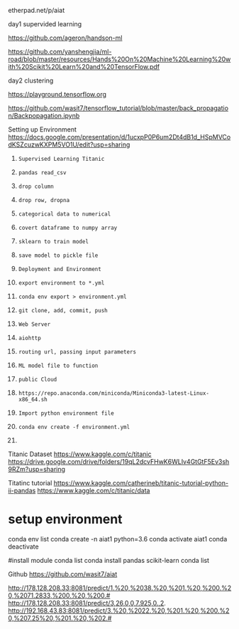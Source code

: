 etherpad.net/p/aiat
 
day1 supervided learning
 
https://github.com/ageron/handson-ml
 
https://github.com/yanshengjia/ml-road/blob/master/resources/Hands%20On%20Machine%20Learning%20with%20Scikit%20Learn%20and%20TensorFlow.pdf
 
 
 
day2 clustering
 
https://playground.tensorflow.org
 
 
https://github.com/wasit7/tensorflow_tutorial/blob/master/back_propagation/Backpopagation.ipynb
 
 
Setting up Environment
https://docs.google.com/presentation/d/1ucxpP0P6um2Dt4dB1d_HSpMVCodKSZcuzwKXPM5VO1U/edit?usp=sharing
 
1.     Supervised Learning Titanic
1.     pandas read_csv
2.     drop column
3.     drop row, dropna
4.     categorical data to numerical
5.     covert dataframe to numpy array
6.     sklearn to train model
7.     save model to pickle file
2.     Deployment and Environment
1.     export environment to *.yml
1.     conda env export > environment.yml
2.     git clone, add, commit, push
3.     Web Server
1.     aiohttp
2.     routing url, passing input parameters
3.     ML model file to function
4.     public Cloud
1.     https://repo.anaconda.com/miniconda/Miniconda3-latest-Linux-x86_64.sh
2.     Import python environment file
1.     conda env create -f environment.yml
3.      
 
Titanic Dataset
https://www.kaggle.com/c/titanic
https://drive.google.com/drive/folders/19qL2dcvFHwK6WLIv4GtGtF5Ev3sh9RZm?usp=sharing
 
Titatinc tutorial
https://www.kaggle.com/catherineb/titanic-tutorial-python-ii-pandas
https://www.kaggle.com/c/titanic/data
 
# setup environment
conda env list
conda create -n aiat1 python=3.6
conda activate aiat1
conda deactivate
 
#install module
conda list
conda install pandas scikit-learn
conda list
 
Github
https://github.com/wasit7/aiat
 
 
http://178.128.208.33:8081/predict/1.%20,%2038.%20,%201.%20,%200.%20,%2071.2833,%200.%20,%200.#
http://178.128.208.33:8081/predict/3,26,0,0,7.925,0.,2.
http://192.168.43.83:8081/predict/3.%20,%2022.%20,%201.%20,%200.%20,%207.25%20,%201.%20,%202.#
 